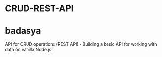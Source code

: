 # CRUD-REST-API
# badasya

API for CRUD operations (REST API) - Building a basic API for working with data on vanilla Node.js!

